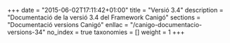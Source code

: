 +++
date        = "2015-06-02T17:11:42+01:00"
title       = "Versió 3.4"
description = "Documentació de la versió 3.4 del Framework Canigó"
sections    = "Documentació versions Canigó"
enllac		= "/canigo-documentacio-versions-34"
no_index 	= true
taxonomies  = []
weight 		= 1
+++
